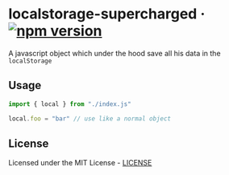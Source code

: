 # localstorage-supercharged &middot; [![npm version](https://img.shields.io/npm/v/localstorage-supercharged.svg)](https://www.npmjs.org/package/localstorage-supercharged)

A javascript object which under the hood save all his data in the `localStorage`

## Usage

```js
import { local } from "./index.js"

local.foo = "bar" // use like a normal object
```

## License

Licensed under the MIT License - [LICENSE](LICENSE)
